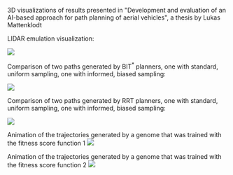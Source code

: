 3D visualizations of results presented in "Development and evaluation of an AI-based approach for path planning of aerial vehicles", a thesis by Lukas Mattenklodt

LIDAR emulation visualization:

![](https://github.com/lux-maker/3D-Visualization/blob/main/lidar.gif)

Comparison of two paths generated by BIT<sup>*</sup> planners, one with standard, uniform sampling, one with informed, biased sampling:

![](https://github.com/lux-maker/3D-Visualization/blob/main/bitstar_clear.gif)

Comparison of two paths generated by RRT planners, one with standard, uniform sampling, one with informed, biased sampling:

![](https://github.com/lux-maker/3D-Visualization/blob/main/rrt_clear.gif)

Animation of the trajectories generated by a genome that was trained with the fitness score function 1
![](https://github.com/lux-maker/3D-Visualization/blob/main/function1.gif)

Animation of the trajectories generated by a genome that was trained with the fitness score function 2
![](https://github.com/lux-maker/3D-Visualization/blob/main/function2.gif)
